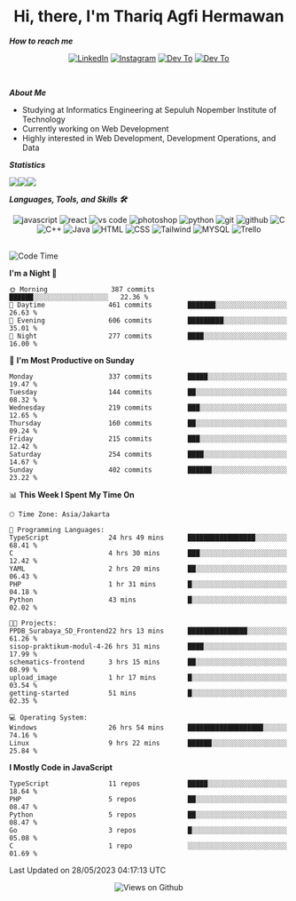 <div align="center">
  <h1>Hi, there, I'm Thariq Agfi Hermawan</h1>
</div>


***How to reach me***
<p align='center'>
   <a href="https://www.linkedin.com/in/thariqagfihermawan" target="_blank"><img src="https://img.shields.io/badge/LinkedIn-0077B5?style=for-the-badge&logo=linkedin&logoColor=white" alt="LinkedIn"></a>
   <a href="https://www.instagram.com/thoriqagfi" target="_blank"><img src="https://img.shields.io/badge/Instagram-E4405F?style=for-the-badge&logo=instagram&logoColor=white" alt="Instagram"></a>
   <a href="https://medium.com/@thoriq.aghfi60" target="_blank"><img src="https://img.shields.io/badge/Medium-12100E?style=for-the-badge&logo=medium&logoColor=white" alt="Dev To"></a>
   <a href="https://linktr.ee/thoriqagfi" target="_blank"><img src="https://img.shields.io/badge/linktree-1de9b6?style=for-the-badge&logo=linktree&logoColor=white" alt="Dev To"></a>
</p>

<br>

***About Me***
- Studying at Informatics Engineering at Sepuluh Nopember Institute of Technology
- Currently working on Web Development
- Highly interested in Web Development, Development Operations, and Data

***Statistics***

<!-- [![GitHub Streak](http://github-readme-streak-stats.herokuapp.com?user=thoriqagfi&theme=dark)](https://git.io/streak-stats) -->

<div align="center">
  <div style="display: flex;">
    <img src="http://github-readme-streak-stats.herokuapp.com?user=thoriqagfi&theme=chartreuse-dark"/>
    <img src="https://github-readme-stats.vercel.app/api/top-langs/?username=thoriqagfi&layout=compact&&theme=chartreuse-dark&langs_count=8)](https://github.com/thoriqagfi"/>
    <img src="https://github-readme-stats.vercel.app/api?username=thoriqagfi&show_icons=true&theme=chartreuse-dark"/>
  </div>
</div>

<!-- [![Top Langs](https://github-readme-stats.vercel.app/api/top-langs/?username=thoriqagfi&layout=compact&&theme=chartreuse-dark&langs_count=8)](https://github.com/thoriqagfi)
< ![Agfi's GitHub stats](https://github-readme-stats.vercel.app/api?username=thoriqagfi&show_icons=true&theme=chartreuse-dark) -->

***Languages, Tools, and Skills 🛠***

  <div align="center">
    <img src="https://img.shields.io/badge/JavaScript-F7DF1E?style=for-the-badge&logo=javascript&logoColor=black" alt="javascript" />
    <img src="https://img.shields.io/badge/React-61DAFB?style=for-the-badge&logo=react&logoColor=black" alt="react" />
    <img src="https://img.shields.io/badge/vs%20code-007ACC?style=for-the-badge&logo=visual%20studio%20code&logoColor=white" alt="vs code" />
    <img src="https://img.shields.io/badge/adobe%20photoshop-31A8FF?style=for-the-badge&logo=adobe%20photoshop&logoColor=white" alt="photoshop" />
    <img src="https://img.shields.io/badge/python-3776AB?style=for-the-badge&logo=python&logoColor=white" alt="python" />
    <img src="https://img.shields.io/badge/Git-F05032?style=for-the-badge&logo=git&logoColor=white" alt="git" />
    <img src="https://img.shields.io/badge/GitHub-100000?style=for-the-badge&logo=github&logoColor=white" alt="github" />
    <img src="https://img.shields.io/badge/c-%2300599C.svg?style=for-the-badge&logo=c&logoColor=white" alt="C" />
    <img src="https://img.shields.io/badge/c++-%2300599C.svg?style=for-the-badge&logo=c%2B%2B&logoColor=white" alt="C++" />
    <img src="https://img.shields.io/badge/Java-ED8B00?style=for-the-badge&logo=java&logoColor=white" alt="Java"/>
    <img src="https://img.shields.io/badge/HTML5-E34F26?style=for-the-badge&logo=html5&logoColor=white" alt="HTML" />
    <img src="https://img.shields.io/badge/CSS-239120?&style=for-the-badge&logo=css3&logoColor=white" alt ="CSS" />
    <img src="https://img.shields.io/badge/tailwindcss-%2338B2AC.svg?style=for-the-badge&logo=tailwind-css&logoColor=white" alt="Tailwind" />
    <img src="https://img.shields.io/badge/MySQL-00000F?style=for-the-badge&logo=mysql&logoColor=white" alt="MYSQL" />
    <img src="https://img.shields.io/badge/Trello-%23026AA7.svg?style=for-the-badge&logo=Trello&logoColor=white" alt="Trello" />
  </div><br>

<!--START_SECTION:waka-->
![Code Time](http://img.shields.io/badge/Code%20Time-414%20hrs%2039%20mins-blue)

**I'm a Night 🦉** 

```text
🌞 Morning                387 commits         ██████░░░░░░░░░░░░░░░░░░░   22.36 % 
🌆 Daytime                461 commits         ███████░░░░░░░░░░░░░░░░░░   26.63 % 
🌃 Evening                606 commits         █████████░░░░░░░░░░░░░░░░   35.01 % 
🌙 Night                  277 commits         ████░░░░░░░░░░░░░░░░░░░░░   16.00 % 
```
📅 **I'm Most Productive on Sunday** 

```text
Monday                   337 commits         █████░░░░░░░░░░░░░░░░░░░░   19.47 % 
Tuesday                  144 commits         ██░░░░░░░░░░░░░░░░░░░░░░░   08.32 % 
Wednesday                219 commits         ███░░░░░░░░░░░░░░░░░░░░░░   12.65 % 
Thursday                 160 commits         ██░░░░░░░░░░░░░░░░░░░░░░░   09.24 % 
Friday                   215 commits         ███░░░░░░░░░░░░░░░░░░░░░░   12.42 % 
Saturday                 254 commits         ████░░░░░░░░░░░░░░░░░░░░░   14.67 % 
Sunday                   402 commits         ██████░░░░░░░░░░░░░░░░░░░   23.22 % 
```


📊 **This Week I Spent My Time On** 

```text
🕑︎ Time Zone: Asia/Jakarta

💬 Programming Languages: 
TypeScript               24 hrs 49 mins      █████████████████░░░░░░░░   68.41 % 
C                        4 hrs 30 mins       ███░░░░░░░░░░░░░░░░░░░░░░   12.42 % 
YAML                     2 hrs 20 mins       ██░░░░░░░░░░░░░░░░░░░░░░░   06.43 % 
PHP                      1 hr 31 mins        █░░░░░░░░░░░░░░░░░░░░░░░░   04.18 % 
Python                   43 mins             █░░░░░░░░░░░░░░░░░░░░░░░░   02.02 % 

🐱‍💻 Projects: 
PPDB_Surabaya_SD_Frontend22 hrs 13 mins      ███████████████░░░░░░░░░░   61.26 % 
sisop-praktikum-modul-4-26 hrs 31 mins       ████░░░░░░░░░░░░░░░░░░░░░   17.99 % 
schematics-frontend      3 hrs 15 mins       ██░░░░░░░░░░░░░░░░░░░░░░░   08.99 % 
upload_image             1 hr 17 mins        █░░░░░░░░░░░░░░░░░░░░░░░░   03.54 % 
getting-started          51 mins             █░░░░░░░░░░░░░░░░░░░░░░░░   02.35 % 

💻 Operating System: 
Windows                  26 hrs 54 mins      ███████████████████░░░░░░   74.16 % 
Linux                    9 hrs 22 mins       ██████░░░░░░░░░░░░░░░░░░░   25.84 % 
```

**I Mostly Code in JavaScript** 

```text
TypeScript               11 repos            █████░░░░░░░░░░░░░░░░░░░░   18.64 % 
PHP                      5 repos             ██░░░░░░░░░░░░░░░░░░░░░░░   08.47 % 
Python                   5 repos             ██░░░░░░░░░░░░░░░░░░░░░░░   08.47 % 
Go                       3 repos             █░░░░░░░░░░░░░░░░░░░░░░░░   05.08 % 
C                        1 repo              ░░░░░░░░░░░░░░░░░░░░░░░░░   01.69 % 
```




 Last Updated on 28/05/2023 04:17:13 UTC
<!--END_SECTION:waka-->

<div align="center">
<img src="https://komarev.com/ghpvc/?username=thoriqagfi&color=blue" alt="Views on Github" />
</div>